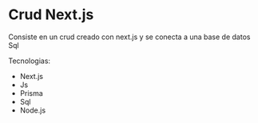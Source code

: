 # Crud Next.js

Consiste en un crud creado con next.js y se conecta a una base de datos Sql

Tecnologias:

- Next.js
- Js
- Prisma
- Sql
- Node.js
